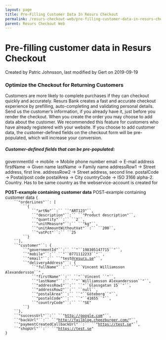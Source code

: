 ```yaml
---
layout: page
title: Pre-Filling Customer Data In Resurs Checkout
permalink: /resurs-checkout-web/pre-filling-customer-data-in-resurs-checkout/
parent: Resurs Checkout Web
---
```



# Pre-filling customer data in Resurs Checkout 
Created by Patric Johnsson, last modified by Gert on 2019-09-19
  
### Optimize the Checkout for Returning Customers
Customers are more likely to complete purchases if they can checkout
quickly and accurately. Resurs Bank creates a fast and accurate checkout
experience by prefilling, auto-completing and validating personal
details.
Send us the customer’s information, if you already have it, just before
you render the checkout. When you create the order you may choose to add
data about the customer. We recommended this feature for customers who
have already registered with your website.
If you choose to add customer data, the customer-defined fields on the
checkout form will be pre-populated, which will increase your
conversion.
  
##### Customer-defined fields that can be pre-populated:
governmentId -\>
mobile -\> Mobile phone number
email -\> E-mail address
firstName -\> Given name
lastName -\> Family name
addressRow1 -\> Street address, first line.
addressRow2 -\> Street address, second line.
postalCode -\> Postal/post code
postalArea -\> City
countryCode -\> ISO 3166 alpha-2. Country. Has to be same country as the
webservice-account is created for
  
**POST-example containing customer data**
POST-example containing customer data
`{`  
`    ``"orderLines"``: [`  
`        ``{`  
`            ``"artNo"``:`` ``"ART123"``,`  
`            ``"description"``:`` ``"Product description"``,`  
`            ``"quantity"``:`` ``2``,`  
`            ``"unitMeasure"``:`` ``"kg"``,`  
`            ``"unitAmountWithoutVat"``:`` ``200``,`  
`            ``"vatPct"``:`` ``25`  
`        ``}`  
`    ``],`  
`    ``"customer"``: {`  
`        ``"governmentId"``:`` ``"``198305147715``"``,`  
`        ``"mobile"``:`` ``"``0771112233``"``,`  
`        ``"email"``:`` ``"test@`[`resurs.se`](http://resurs.se)`"``,`  
`        ``"deliveryAddress"``: {`  
`            ``"fullName"``:`` ``"``Vincent Williamsson Alexandersson``"` `,`  
`            ``"firstName"``:`` ``"``Vincent ``"``,`  
`            ``"lastName"``:`` ``"``Williamsson Alexandersson``"``,`  
`            ``"addressRow1"``:`` ``"``Glassgatan 15``"``,`  
`            ``"addressRow2"``:`` ``null``,`  
`            ``"postalArea"``:`` ``"``Göteborg``"``,`  
`            ``"postalCode"``:`` ``"``41655``"``,`  
`            ``"countryCode"``:`` ``"SE"`  
`        ``}`  
`    ``},`  
`    ``"successUrl"``:`` ``"`[`http://google.com`](http://google.com/)`"``,`  
`    ``"backUrl"``:`` ``"`[`http://failblog.cheezburger.com/`](http://failblog.cheezburger.com/)`"``,`  
`    ``"paymentCreatedCallbackUrl"``:`` ``"`[`https://test.se`](https://test.se/)`"``,`  
`    ``"shopUrl"``:`` ``"`[`https://test.se`](https://test.se/)`"`  
`}`
